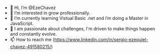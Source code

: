 - 👋 Hi, I’m @EzeChavez
- 👀 I’m interested in grow professionally.
- 🌱 I’m currently learning Vistual Basic .net and i’m doing a Master in JavaScript.
- 💞️ I am passionate about challenges, I'm driven to make things happen and constantly evolve.
- 📫 How to reach me (https://www.linkedin.com/in/sergio-ezequiel-chavez-491580215/)

<!---
EzeChavez/EzeChavez is a ✨ special ✨ repository because its `README.md` (this file) appears on your GitHub profile.
You can click the Preview link to take a look at your changes.
--->
